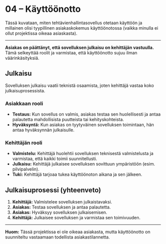 # 04 – Käyttöönotto

Tässä kuvataan, miten tehtävienhallintasovellus otetaan käyttöön ja millainen olisi tyypillinen asiakaskokemus käyttöönotossa (vaikka minulla ei ollut projektissa oikeaa asiaskasta).

---

**Asiakas on päättänyt, että sovelluksen julkaisu on kehittäjän vastuulla.** Tämä selkeyttää roolit ja varmistaa, että käyttöönotto sujuu ilman väärinkäsityksiä.

## Julkaisu

Sovelluksen julkaisu vaatii teknistä osaamista, joten kehittäjä vastaa koko julkaisuprosessista.

### Asiakkaan rooli

- **Testaus:** Kun sovellus on valmis, asiakas testaa sen huolellisesti ja antaa palautetta mahdollisista puutteista tai kehityskohteista.
- **Hyväksyntä:** Kun asiakas on tyytyväinen sovelluksen toimintaan, hän antaa hyväksynnän julkaisulle.

### Kehittäjän rooli

- **Valmistelu:** Kehittäjä huolehtii sovelluksen teknisestä valmistelusta ja varmistaa, että kaikki toimii suunnitellusti.
- **Julkaisu:** Kehittäjä julkaisee sovelluksen sovittuun ympäristöön (esim. pilvipalvelin).
- **Tuki:** Kehittäjä tarjoaa tukea käyttöönoton aikana ja sen jälkeen.

## Julkaisuprosessi (yhteenveto)

1. **Kehittäjä:** Valmistelee sovelluksen julkaistavaksi.
2. **Asiakas:** Testaa sovelluksen ja antaa palautetta.
3. **Asiakas:** Hyväksyy sovelluksen julkaisemisen.
4. **Kehittäjä:** Julkaisee sovelluksen ja varmistaa sen toimivuuden.

---

**Huom:** Tässä projektissa ei ole oikeaa asiakasta, mutta käyttöönotto on suunniteltu vastaamaan todellista asiakastilannetta.
